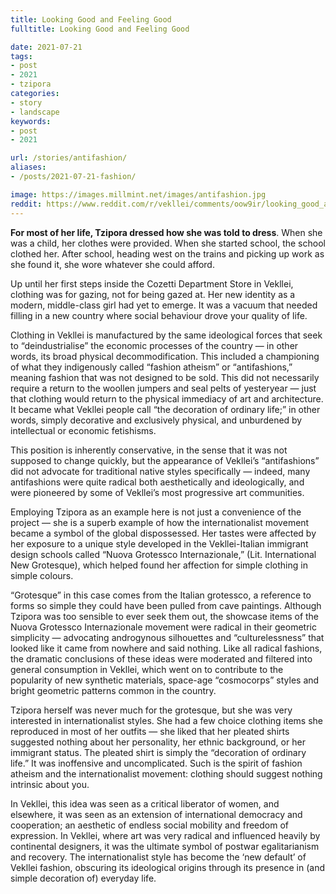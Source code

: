 ```yaml
---
title: Looking Good and Feeling Good
fulltitle: Looking Good and Feeling Good

date: 2021-07-21
tags:
- post
- 2021
- tzipora
categories:
- story
- landscape
keywords:
- post
- 2021

url: /stories/antifashion/
aliases:
- /posts/2021-07-21-fashion/

image: https://images.millmint.net/images/antifashion.jpg
reddit: https://www.reddit.com/r/vekllei/comments/oow9ir/looking_good_and_feeling_good_the_architecture_of/
---
```


**For most of her life, Tzipora dressed how she was told to dress**. When she was a child, her clothes were provided. When she started school, the school clothed her. After school, heading west on the trains and picking up work as she found it, she wore whatever she could afford.

Up until her first steps inside the Cozetti Department Store in Vekllei, clothing was for gazing, not for being gazed at. Her new identity as a modern, middle-class girl had yet to emerge. It was a vacuum that needed filling in a new country where social behaviour drove your quality of life.

Clothing in Vekllei is manufactured by the same ideological forces that seek to “deindustrialise” the economic processes of the country — in other words, its broad physical decommodification. This included a championing of what they indigenously called “fashion atheism” or “antifashions,” meaning fashion that was not designed to be sold. This did not necessarily require a return to the woollen jumpers and seal pelts of yesteryear — just that clothing would return to the physical immediacy of art and architecture. It became what Vekllei people call “the decoration of ordinary life;” in other words, simply decorative and exclusively physical, and unburdened by intellectual or economic fetishisms.

This position is inherently conservative, in the sense that it was not supposed to change quickly, but the appearance of Vekllei’s “antifashions” did not advocate for traditional native styles specifically — indeed, many antifashions were quite radical both aesthetically and ideologically, and were pioneered by some of Vekllei’s most progressive art communities.

Employing Tzipora as an example here is not just a convenience of the project — she is a superb example of how the internationalist movement became a symbol of the global dispossessed. Her tastes were affected by her exposure to a unique style developed in the Vekllei-Italian immigrant design schools called “Nuova Grotessco Internazionale,” (Lit. International New Grotesque), which helped found her affection for simple clothing in simple colours.

“Grotesque” in this case comes from the Italian grotessco, a reference to forms so simple they could have been pulled from cave paintings. Although Tzipora was too sensible to ever seek them out, the showcase items of the Nuova Grotessco Internazionale movement were radical in their geometric simplicity — advocating androgynous silhouettes and “culturelessness” that looked like it came from nowhere and said nothing. Like all radical fashions, the dramatic conclusions of these ideas were moderated and filtered into general consumption in Vekllei, which went on to contribute to the popularity of new synthetic materials, space-age “cosmocorps” styles and bright geometric patterns common in the country.

Tzipora herself was never much for the grotesque, but she was very interested in internationalist styles. She had a few choice clothing items she reproduced in most of her outfits — she liked that her pleated shirts suggested nothing about her personality, her ethnic background, or her immigrant status. The pleated shirt is simply the “decoration of ordinary life.” It was inoffensive and uncomplicated. Such is the spirit of fashion atheism and the internationalist movement: clothing should suggest nothing intrinsic about you.

In Vekllei, this idea was seen as a critical liberator of women, and elsewhere, it was seen as an extension of international democracy and cooperation; an aesthetic of endless social mobility and freedom of expression. In Vekllei, where art was very radical and influenced heavily by continental designers, it was the ultimate symbol of postwar egalitarianism and recovery. The internationalist style has become the ‘new default’ of Vekllei fashion, obscuring its ideological origins through its presence in (and simple decoration of) everyday life.

